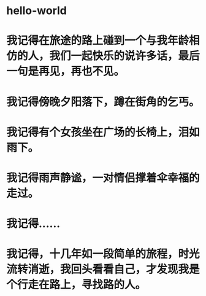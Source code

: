 # hello-world
# 我记得在旅途的路上碰到一个与我年龄相仿的人，我们一起快乐的说许多话，最后一句是再见，再也不见。
# 我记得傍晚夕阳落下，蹲在街角的乞丐。
# 我记得有个女孩坐在广场的长椅上，泪如雨下。
# 我记得雨声静谧，一对情侣撑着伞幸福的走过。
# 我记得......
# 我记得，十几年如一段简单的旅程，时光流转消逝，我回头看看自己，才发现我是个行走在路上，寻找路的人。
